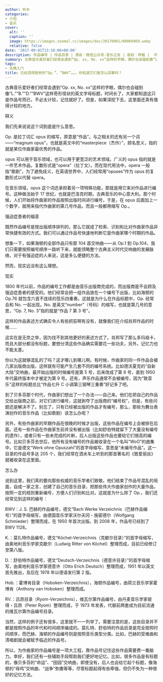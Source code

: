 ```yaml
---
author: 听木
categories:
- 介绍
- 音乐
cover:
  alt: ''
  caption: ''
  image: https://images.soomal.cc/images/doc/20170901/00069969.webp
  relative: false
date: '2017-09-01T13:16:06+08:00'
description: 作品编号 | 作品目录 | 源自：微信公众号-音乐之友 | 版权：转载 |  平均/总评分：09.86/69
summary: 古典音乐爱好者们经常会遇到“Op. xx, No. xx”这样的字眼，偶尔也会碰到像“L.”“B.”“D.”“BWV”这样奇形怪状的英文字母标题，时间长了，大家都知道这只是作品号而已，不必太计较，记住就好了。但是，如果深挖下去，这里面还真有值得计较的地方。
tags:
- 古典入门
title: 已经混得脸熟的“Op.”、“BWV”……，你知道它们是怎么回事吗？
---
```


古典音乐爱好者们经常会遇到“Op. xx, No. xx”这样的字眼，偶尔也会碰到像“L.”“B.”“D.”“BWV”这样奇形怪状的英文字母标题，时间长了，大家都知道这只是作品号而已，不必太计较，记住就好了。但是，如果深挖下去，这里面还真有值得计较的地方。

释义

我们先来说说这个词到底是什么意思。

Op. 是拉丁词汇 opus 的缩写，原意是“作品”。与之相关的还有另一个词――“magnum opus”，也就是英文中的“masterpiece（杰作）”，顾名思义，指的就是某位作曲家最优秀的作品。

opus 可以用于音乐领域，也可以用于更宽泛的艺术领域。广义的 opus 指的就是一件艺术作品，复数形式是“opera”（拉丁文）。而在现代用法中，opera 一般指“歌剧”，为了避免歧义，在英语世界中，人们经常用“opuses”作为 opus 的复数形式以代替 opera。

在音乐领域，opus 这个词还承担着另一项特殊功能，那就是用它来对作品进行编号。这种做法始于 17 世纪，也就是巴洛克时期，古典音乐的中心意大利。那个时候，人们开始将作曲家的作品按照出版时间进行编号，于是，在 opus 后面加上一个数字，就用来指代作曲家的第几号作品，而且一般都用缩写 Op.。

强迫症患者的福音

既然作品编号是按出版顺序排列的，那么它就成了检索、识别和比对作曲家作品非常快捷有效的方式。我们可以通过作品号快速地判断它是作曲家哪个时期的作品。

想象一下，如果海顿的全部作品只有那 104 首交响曲――从 Op.1 到 Op.104，我们只需要按照编号顺序一路听下来，就能领略整个古典主义时代交响曲的发展脉络，对于有强迫症的人来说，这是多么便捷的方法。

然而，现实远没有这么理想。

现实

1800 年代以前，作品的编号工作都是由音乐出版商完成的，而出版商是不会顾及强迫症患者的感受的。他们经常会把一组作品放在一个编号下出版，比如海顿的 Op.76 就包含六首不连续的弦乐四重奏。这就是为什么在作品标题中，Op. 经常会和 No. 一起出现。No. 是英文“number”（号码）的缩写，也就是第几号的意思，“Op. 7, No. 3”指的就是“作品 7 第 3 号”。

这样的作品表述方式确实令人有些抓狂啊有没有，就像我们在介绍肖邦作品的时候……

这实在是无奈之举，因为找不到其他更好的表述方式了。肖邦写了那么多玛祖卡，而且大部分都没有标题，要想分清这些作品确实需要花一些功夫，另外，记忆力也不能太差。

你以为这就够混乱的了吗？这才哪儿到哪儿啊。有时候，作曲家的同一件作品会被几家出版商出版，这样就有可能产生几套不同的编号系统。比如德沃夏克的“自新大陆”交响曲，最开始出版的时候编号是第 5 号，后来改成了第 8 号，直到 1950 年代最终版本中才被定为第 9 号。还有，声乐作品通常不会被编号，因为“致音乐”这样的标题总比“作品七升 C 小调第三钢琴三重奏”好记多了吧。

到了贝多芬那个时代，作曲家们想出了一个办法――自己来。他们在把自己的作品交给出版商之前，对它们进行编号，这就剥夺了出版商的“编号权”，但是，有些问题还是解决不了。别忘了，只有已经被出版的作品才有编号，那么，那些为舞台表演创作的音乐作品（比如歌剧）该怎么办呢？

另外，有些作曲家的早期作品在很晚的时候才出版，这些作品在编号上会被排在后面。还有一些作品在作曲家生前并没有被出版（比如舒伯特就留下了大量没有编号的遗作），或者只有一些未完成的片断，后人出版这些作品也要给它们很高的编号。比如贝多芬去世后，他所有没有编号的作品被收录在一个名叫“WoO”的曲集中，它是德文“Werk ohne Opuszahl”的首字母缩写，意思是“未编号作品”。这一目录的作品号多达 205 个，我们经常在洒水车上听到的那首著名的《致爱丽丝》就被收录在这里面。

怎么办

说到这里，我们真的要向那些权威的音乐学者们致敬。他们结束了作品号混乱的局面，自成一家之言，创建了自己的音乐目录，把那些伟大作曲家创作的大量作品，按照一定的规则重新编号，方便人们识别和比对。这就是为什么除了 Op.，我们还经常见到这样的编号：

BWV：J. S. 巴赫的作品编号，德文“Bach Werke Verzeichnis（巴赫作品编号）”的首字母缩写，由德国音乐学家沃尔夫冈・施密德尔（Wolfgang Schmieder）整理而成，在 1950 年首次出版。到 2008 年，作品号已经到了 BWV 1128。

K.：莫扎特作品编号，德文“Köchel-Verzeichnis（克歇尔目录）”的首字母缩写，由奥地利音乐学家克歇尔（Ludwig Ritter von Köchel）整理而成，目前已经修订至第八版。

D.：舒伯特作品编号，德文“Deutsch-Verzeichnis（德意许目录）”的首字母缩写，由奥地利音乐学家德意许（Otto Erich Deutsch）整理而成，1951 年以英文首先推出，及后在 1978 年以德语发行第 2 版。

Hob.：霍博肯目录（Hoboken-Verzeichnis），海顿作品编号，由荷兰音乐学家霍博肯（Anthony van Hoboken）整理而成。

RV.：吕昂目录（Ryom-Verzeichnis），维瓦尔第作品编号，由丹麦音乐学家彼得・吕昂（Peter Ryom）整理而成，于 1973 年发表，代替前两套成为目前流通的维瓦尔第作品编号目录。

当然，这样的例子还有很多，这里就不一一列举了。需要注意的是，这些目录并不都是按照作品的年代和时间顺序编成的。莫扎特、舒伯特的作品目录是完全按照时间顺序，而巴赫、海顿的作品编号则是按照音乐类型分类。比如，巴赫的受难曲和清唱剧就会被赋予临近的作品号。

所以，为作曲家的作品编号是一项大工程，靠作品号记住这些作品需要费一番脑力。幸好，我们还有一些辅助手段帮助我们更好地记忆。比如，很多作品是有标题的，像贝多芬的“命运”、“田园”交响曲，即使没有，后人也会给它起个标题，像海顿的“母鸡”交响曲、“战争”弥撒等等，尽管标题起得有些牵强，但仍不失为一种很好的记忆方法。